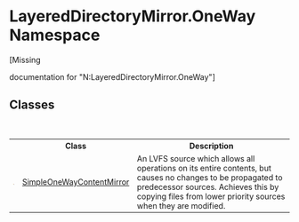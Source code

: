# LayeredDirectoryMirror.OneWay Namespace
 

\[Missing <summary> documentation for "N:LayeredDirectoryMirror.OneWay"\]


## Classes
&nbsp;<table><tr><th></th><th>Class</th><th>Description</th></tr><tr><td>![Public class](media/pubclass.gif "Public class")</td><td><a href="907d05b7-f0cb-9f1f-5ebf-526ad7f4853d">SimpleOneWayContentMirror</a></td><td>
An LVFS source which allows all operations on its entire contents, but causes no changes to be propagated to predecessor sources. Achieves this by copying files from lower priority sources when they are modified.</td></tr></table>&nbsp;
